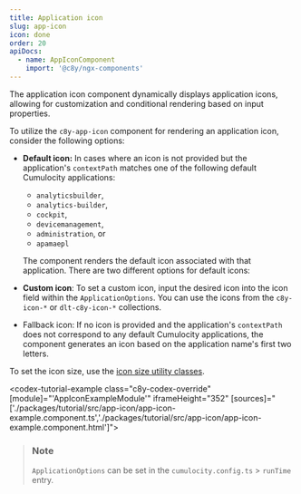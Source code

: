 ```yaml
---
title: Application icon
slug: app-icon
icon: done
order: 20
apiDocs:
  - name: AppIconComponent
    import: '@c8y/ngx-components'
---
```


<!-- markdownlint-disable MD025 -->
<!-- markdownlint-disable MD033 -->
<!-- markdownlint-disable MD051 -->

The application icon component dynamically displays application icons, allowing for customization and
conditional rendering based on input properties.

To utilize the `c8y-app-icon` component for rendering an application icon, consider the following
options:

- **Default icon:** In cases where an icon is not provided but the application's `contextPath`
  matches one of the following default Cumulocity applications:
    - `analyticsbuilder`,
    - `analytics-builder`,
    - `cockpit`,
    - `devicemanagement`,
    - `administration`, or
    - `apamaepl`


  The component renders the default icon associated with that application. There are two different options for default icons:
- **Custom icon**: To set a custom icon, input the desired icon into the icon field within the
  `ApplicationOptions`. You can use the icons from the `c8y-icon-*` or `dlt-c8y-icon-*` collections.
- Fallback icon: If no icon is provided and the application's `contextPath` does not correspond
  to any default Cumulocity applications, the component generates an icon based on the
  application name's first two letters.

To set the icon size, use the [icon size utility classes](#/icons/icons/overview#icon-sizes).

<codex-tutorial-example class="c8y-codex-override" [module]="'AppIconExampleModule'" iframeHeight="352"
[sources]="['./packages/tutorial/src/app-icon/app-icon-example.component.ts','./packages/tutorial/src/app-icon/app-icon-example.component.html']"></codex-tutorial-example>

> ### Note
>
> `ApplicationOptions` can be set in the `cumulocity.config.ts` > `runTime` entry.
